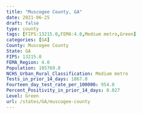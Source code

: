 ```yaml
---
title: "Muscogee County, GA"
date: 2021-06-25
draft: false
type: county
tags: [FIPS:13215.0,FEMA:4.0,Medium metro,Green]
categories: [GA]
County: Muscogee County
State: GA
FIPS: 13215.0
FEMA_Region: 4.0
Population: 195769.0
NCHS_Urban_Rural_Classification: Medium metro
Tests_in_prior_14_days: 1867.0
Fourteen_day_test_rate_per_100000: 954.0
Percent_Positivity_in_prior_14_days: 0.027
Level: Green
url: /states/GA/muscogee-county
---
```



